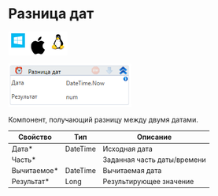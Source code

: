# Разница дат

![](<../../../../.gitbook/assets/image (100) (1) (1) (1) (1) (1) (1) (10) (91).png>)

![](<../../../../.gitbook/assets/image (371).png>)

Компонент, получающий разницу между двумя датами.

| Свойство     | Тип      | Описание                    |
| ------------ | -------- | --------------------------- |
| Дата\*       | DateTime | Исходная дата               |
| Часть\*      |          | Заданная часть даты/времени |
| Вычитаемое\* | DateTime | Вычитаемая дата             |
| Результат\*  | Long     | Результирующее значение     |
